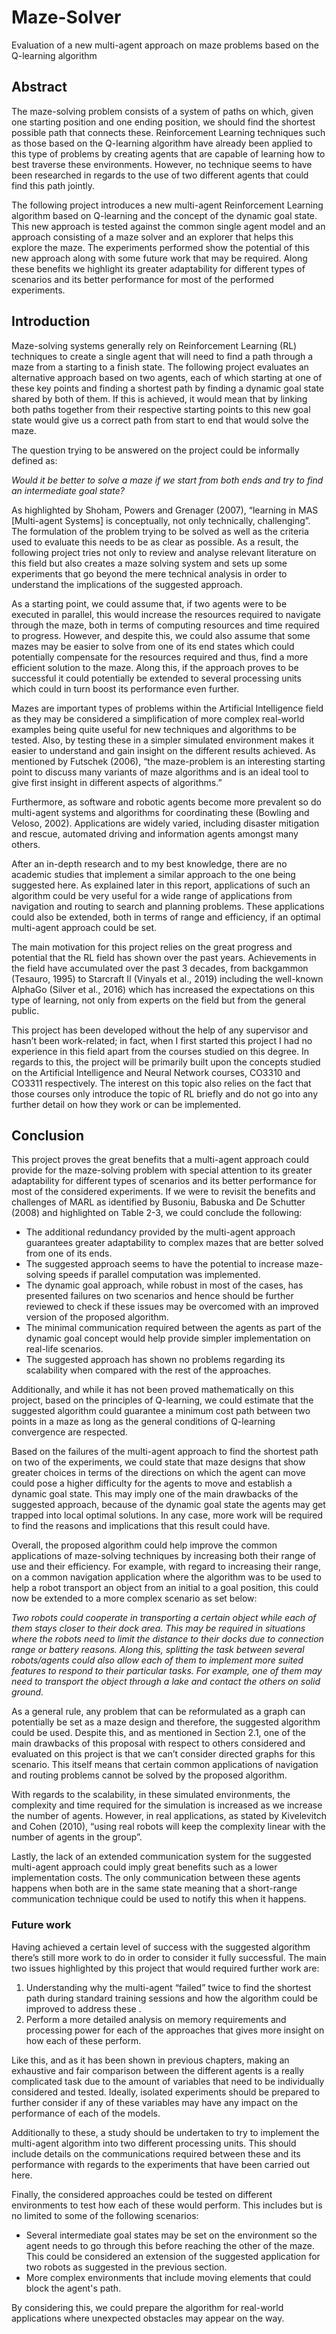 # Maze-Solver
Evaluation of a new multi-agent approach on maze problems based on the Q-learning algorithm

## Abstract

The maze-solving problem consists of a system of paths on which,
given one starting position and one ending position, we should find the
shortest possible path that connects these. Reinforcement Learning
techniques such as those based on the Q-learning algorithm have already
been applied to this type of problems by creating agents that are capable of
learning how to best traverse these environments. However, no technique
seems to have been researched in regards to the use of two different agents
that could find this path jointly.

The following project introduces a new multi-agent Reinforcement
Learning algorithm based on Q-learning and the concept of the dynamic
goal state. This new approach is tested against the common single agent
model and an approach consisting of a maze solver and an explorer that
helps this explore the maze. The experiments performed show the potential
of this new approach along with some future work that may be required.
Along these benefits we highlight its greater adaptability for different types
of scenarios and its better performance for most of the performed
experiments.

## Introduction

Maze-solving systems generally rely on Reinforcement Learning (RL) techniques to create
a single agent that will need to find a path through a maze from a starting to a finish state. The
following project evaluates an alternative approach based on two agents, each of which starting at
one of these key points and finding a shortest path by finding a dynamic goal state shared by both of
them. If this is achieved, it would mean that by linking both paths together from their respective
starting points to this new goal state would give us a correct path from start to end that would solve
the maze.

The question trying to be answered on the project could be informally defined as:

*Would it be better to solve a maze if we start from both ends and try to find an intermediate goal state?*

As highlighted by Shoham, Powers and Grenager (2007), “learning in MAS [Multi-agent
Systems] is conceptually, not only technically, challenging”. The formulation of the problem trying
to be solved as well as the criteria used to evaluate this needs to be as clear as possible. As a result,
the following project tries not only to review and analyse relevant literature on this field but also
creates a maze solving system and sets up some experiments that go beyond the mere technical
analysis in order to understand the implications of the suggested approach.

As a starting point, we could assume that, if two agents were to be executed in parallel, this
would increase the resources required to navigate through the maze, both in terms of computing
resources and time required to progress. However, and despite this, we could also assume that some
mazes may be easier to solve from one of its end states which could potentially compensate for the
resources required and thus, find a more efficient solution to the maze. Along this, if the approach
proves to be successful it could potentially be extended to several processing units which could in
turn boost its performance even further.

Mazes are important types of problems within the Artificial Intelligence field as they may
be considered a simplification of more complex real-world examples being quite useful for new
techniques and algorithms to be tested. Also, by testing these in a simpler simulated environment
makes it easier to understand and gain insight on the different results achieved. As mentioned by
Futschek (2006), “the maze-problem is an interesting starting point to discuss many variants of
maze algorithms and is an ideal tool to give first insight in different aspects of algorithms.”

Furthermore, as software and robotic agents become more prevalent so do multi-agent
systems and algorithms for coordinating these (Bowling and Veloso, 2002). Applications are widely
varied, including disaster mitigation and rescue, automated driving and information agents amongst
many others.

After an in-depth research and to my best knowledge, there are no academic studies that
implement a similar approach to the one being suggested here. As explained later in this report,
applications of such an algorithm could be very useful for a wide range of applications from
navigation and routing to search and planning problems. These applications could also be extended,
both in terms of range and efficiency, if an optimal multi-agent approach could be set.

The main motivation for this project relies on the great progress and potential that the RL
field has shown over the past years. Achievements in the field have accumulated over the past 3
decades, from backgammon (Tesauro, 1995) to Starcraft II (Vinyals et al., 2019) including the
well-known AlphaGo (Silver et al., 2016) which has increased the expectations on this type of
learning, not only from experts on the field but from the general public.

This project has been developed without the help of any supervisor and hasn’t been
work-related; in fact, when I first started this project I had no experience in this field apart from the
courses studied on this degree. In regards to this, the project will be primarily built upon the
concepts studied on the Artificial Intelligence and Neural Network courses, CO3310 and CO3311
respectively. The interest on this topic also relies on the fact that those courses only introduce the
topic of RL briefly and do not go into any further detail on how they work or can be implemented.

## Conclusion
This project proves the great benefits that a multi-agent approach could provide for the
maze-solving problem with special attention to its greater adaptability for different types of
scenarios and its better performance for most of the considered experiments. If we were to revisit
the benefits and challenges of MARL as identified by Busoniu, Babuska and De Schutter (2008)
and highlighted on Table 2-3, we could conclude the following:

- The additional redundancy provided by the multi-agent approach guarantees greater
adaptability to complex mazes that are better solved from one of its ends.
- The suggested approach seems to have the potential to increase maze-solving speeds if
parallel computation was implemented.
- The dynamic goal approach, while robust in most of the cases, has presented failures on two
scenarios and hence should be further reviewed to check if these issues may be overcomed
with an improved version of the proposed algorithm.
- The minimal communication required between the agents as part of the dynamic goal
concept would help provide simpler implementation on real-life scenarios.
- The suggested approach has shown no problems regarding its scalability when compared
with the rest of the approaches.

Additionally, and while it has not been proved mathematically on this project, based on the
principles of Q-learning, we could estimate that the suggested algorithm could guarantee a
minimum cost path between two points in a maze as long as the general conditions of Q-learning
convergence are respected.

Based on the failures of the multi-agent approach to find the shortest path on two of the
experiments, we could state that maze designs that show greater choices in terms of the directions
on which the agent can move could pose a higher difficulty for the agents to move and establish a
dynamic goal state. This may imply one of the main drawbacks of the suggested approach, because
of the dynamic goal state the agents may get trapped into local optimal solutions. In any case, more
work will be required to find the reasons and implications that this result could have.

Overall, the proposed algorithm could help improve the common applications of
maze-solving techniques by increasing both their range of use and their efficiency. For example,
with regard to increasing their range, on a common navigation application where the algorithm was
to be used to help a robot transport an object from an initial to a goal position, this could now be
extended to a more complex scenario as set below:

*Two robots could cooperate in transporting a certain object while each of them stays
closer to their dock area. This may be required in situations where the robots need to limit
the distance to their docks due to connection range or battery reasons. Along this, splitting
the task between several robots/agents could also allow each of them to implement more
suited features to respond to their particular tasks. For example, one of them may need to
transport the object through a lake and contact the others on solid ground.*

As a general rule, any problem that can be reformulated as a graph can potentially be set as
a maze design and therefore, the suggested algorithm could be used. Despite this, and as mentioned
in Section 2.1, one of the main drawbacks of this proposal with respect to others considered and
evaluated on this project is that we can’t consider directed graphs for this scenario. This itself
means that certain common applications of navigation and routing problems cannot be solved by
the proposed algorithm.

With regards to the scalability, in these simulated environments, the complexity and time
required for the simulation is increased as we increase the number of agents. However, in real
applications, as stated by Kivelevitch and Cohen (2010), “using real robots will keep the
complexity linear with the number of agents in the group”.

Lastly, the lack of an extended communication system for the suggested multi-agent
approach could imply great benefits such as a lower implementation costs. The only communication
between these agents happens when both are in the same state meaning that a short-range
communication technique could be used to notify this when it happens.

### Future work
Having achieved a certain level of success with the suggested algorithm there’s still more
work to do in order to consider it fully successful. The main two issues highlighted by this project
that would required further work are:

1. Understanding why the multi-agent “failed” twice to find the shortest path during standard
training sessions and how the algorithm could be improved to address these .
2. Perform a more detailed analysis on memory requirements and processing power for each of
the approaches that gives more insight on how each of these perform.

Like this, and as it has been shown in previous chapters, making an exhaustive and fair
comparison between the different agents is a really complicated task due to the amount of variables
that need to be individually considered and tested. Ideally, isolated experiments should be prepared
to further consider if any of these variables may have any impact on the performance of each of the
models.

Additionally to these, a study should be undertaken to try to implement the multi-agent
algorithm into two different processing units. This should include details on the communications
required between these and its performance with regards to the experiments that have been carried
out here.

Finally, the considered approaches could be tested on different environments to test how
each of these would perform. This includes but is no limited to some of the following scenarios:

- Several intermediate goal states may be set on the environment so the agent needs to go
through this before reaching the other of the maze. This could be considered an extension of
the suggested application for two robots as suggested in the previous section.
- More complex environments that include moving elements that could block the agent's path.

By considering this, we could prepare the algorithm for real-world applications where
unexpected obstacles may appear on the way.
